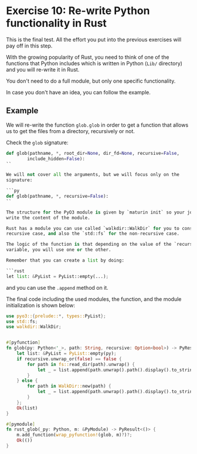 # Exercise 10: Re-write Python functionality in Rust

This is the final test.
All the effort you put into the previous exercises will pay off in this step.

With the growing popularity of Rust, you need to think of one of the
functions that Python includes which is written in Python (`Lib/` directory)
and you will re-write it in Rust.

You don't need to do a full module, but only one specific functionality.

In case you don't have an idea, you can follow the example.

## Example

We will re-write the function `glob.glob` in order to get a function that allows
us to get the files from a directory, recursively or not.

Check the `glob` signature:

```py
def glob(pathname, *, root_dir=None, dir_fd=None, recursive=False,
        include_hidden=False):
``

We will not cover all the arguments, but we will focus only on the
signature:

```py
def glob(pathname, *, recursive=False):
``

The structure for the PyO3 module is given by `maturin init` so your job is to
write the content of the module.

Rust has a module you can use called `walkdir::WalkDir` for you to consider the
recursive case, and also the `std::fs` for the non-recursive case.

The logic of the function is that depending on the value of the `recursive`
variable, you will use one or the other.

Remember that you can create a list by doing:

```rust
let list: &PyList = PyList::empty(...);
```

and you can use the `.append` method on it.

The final code including the used modules, the function, and the module
initialization is shown below:


```rust
use pyo3::{prelude::*, types::PyList};
use std::fs;
use walkdir::WalkDir;


#[pyfunction]
fn glob(py: Python<'_>, path: String, recursive: Option<bool>) -> PyResult<&PyList> {
    let list: &PyList = PyList::empty(py);
    if recursive.unwrap_or(false) == false {
        for path in fs::read_dir(path).unwrap() {
            let _ = list.append(path.unwrap().path().display().to_string());
        }
    } else {
        for path in WalkDir::new(path) {
            let _ = list.append(path.unwrap().path().display().to_string());
        }
    };
    Ok(list)
}

#[pymodule]
fn rust_glob(_py: Python, m: &PyModule) -> PyResult<()> {
    m.add_function(wrap_pyfunction!(glob, m)?)?;
    Ok(())
}
```

